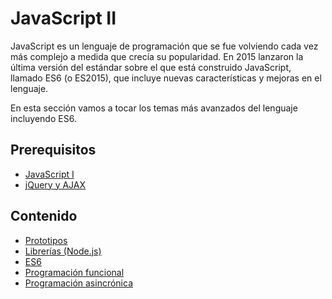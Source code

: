# JavaScript II

JavaScript es un lenguaje de programación que se fue volviendo cada vez más complejo a medida que crecía su popularidad. En 2015 lanzaron la última versión del estándar sobre el que está construido JavaScript, llamado ES6 (o ES2015), que incluye nuevas características y mejoras en el lenguaje.

En esta sección vamos a tocar los temas más avanzados del lenguaje incluyendo ES6.

## Prerequisitos

* [JavaScript I](js/README.md)
* [jQuery y AJAX](jquery-ajax/README.md)

## Contenido

* [Prototipos](js-ii/1-prototipos.md)
* [Librerías (Node.js)](js-ii/2-librerias.md)
* [ES6](js-ii/3-es6.md)
* [Programación funcional](js-ii/4-programacion-funcional.md)
* [Programación asincrónica](js-ii/5-programacion-asincronica.md)
